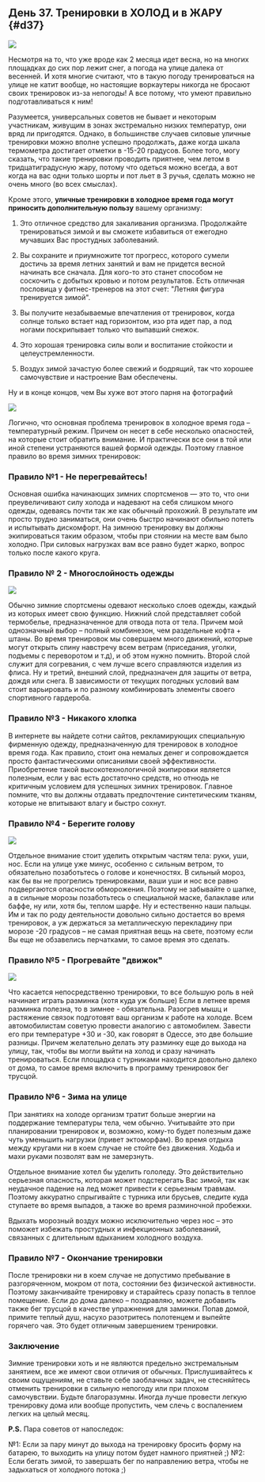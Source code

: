 ## День 37. Тренировки в ХОЛОД и в ЖАРУ {#d37}

![](src/img/37.jpg)

Несмотря на то, что уже вроде как 2 месяца идет весна, но на многих площадках до сих пор лежит снег, а погода на улице далека от весенней. И хотя многие считают, что в такую погоду тренироваться на улице не катит вообще, но настоящие воркаутеры никогда не бросают своих тренировок из-за непогоды! А все потому, что умеют правильно подготавливаться к ним! 

Разумеется, универсальных советов не бывает и некоторым участникам, живущим в зонах экстремально низких температур, они вряд ли пригодятся. Однако, в большинстве случаев силовые уличные тренировки можно вполне успешно продолжать, даже когда шкала термометра достигает отметки в -15-20 градусов. Более того, могу сказать, что такие тренировки проводить приятнее, чем летом в тридцатиградусную жару, потому что одеться можно всегда, а вот когда на вас одни только шорты и пот льет в 3 ручья, сделать можно не очень много (во всех смыслах). 

Кроме этого, **уличные тренировки в холодное время года могут приносить дополнительную пользу** вашему организму: 

1. Это отличное средство для закаливания организма. Продолжайте тренироваться зимой и вы сможете избавиться от ежегодно мучавших Вас простудных заболеваний. 

2. Вы сохраните и приумножите тот прогресс, которого сумели достичь за время летних занятий и вам не придется весной начинать все сначала. Для кого-то это станет способом не соскочить с добытых кровью и потом результатов. Есть отличная пословица у фитнес-тренеров на этот счет: "Летняя фигура тренируется зимой". 

3. Вы получите незабываемые впечатления от тренировок, когда солнце только встает над горизонтом, изо рта идет пар, а под ногами поскрипывает только что выпавший снежок. 

4. Это хорошая тренировка силы воли и воспитание стойкости и целеустремленности. 

5. Воздух зимой зачастую более свежий и бодрящий, так что хорошее самочувствие и настроение Вам обеспечены. 

Ну и в конце концов, чем Вы хуже вот этого парня на фотографий 

![](src/img/37-1.jpg)

Логично, что основная проблема тренировок в холодное время года – температурный режим. Причем он несет в себе несколько опасностей, на которые стоит обратить внимание. И практически все они в той или иной степени устраняются вашей формой одежды. Поэтому главное правило во время зимних тренировок: 

### Правило №1 - Не перегревайтесь!

Основная ошибка начинающих зимних спортсменов — это то, что они преувеличивают силу холода и надевают на себя слишком много одежды, одеваясь почти так же как обычный прохожий. В результате им просто трудно заниматься, они очень быстро начинают обильно потеть и испытывать дискомфорт. На зимнюю тренировку вы должны экипироваться таким образом, чтобы при стоянии на месте вам было холодно. При силовых нагрузках вам все равно будет жарко, вопрос только после какого круга. 

### Правило № 2 - Многослойность одежды

![](src/img/37-2.jpg)

Обычно зимние спортсмены одевают несколько слоев одежды, каждый из которых имеет свою функцию. Нижний слой представляет собой термобелье, предназначенное для отвода пота от тела. Причем мой однозначный выбор – полный комбинезон, чем раздельные кофта + штаны. Во время тренировок мы совершаем много движений, которые могут открыть спину навстречу всем ветрам (приседания, уголки, подъемы с переворотом и т.д), и об этом нужно помнить. Второй слой служит для согревания, с чем лучше всего справляются изделия из флиса. Ну и третий, внешний слой, предназначен для защиты от ветра, дождя или снега. В зависимости от текущих погодных условий вам стоит варьировать и по разному комбинировать элементы своего спортивного гардероба. 

### Правило №3 - Никакого хлопкa

В интернете вы найдете сотни сайтов, рекламирующих специальную фирменную одежду, предназначенную для тренировок в холодное время года. Как правило, стоит она немалых денег и сопровождается просто фантастическими описаниями своей эффективности. Приобретение такой высокотехнологичной экипировки является полезным, если у вас есть достаточно средств, но отнюдь не критичным условием для успешных зимних тренировок. Главное помните, что вы должны отдавать предпочтение синтетическим тканям, которые не впитывают влагу и быстро сохнут. 

### Правило №4 - Берегите голову

![](src/img/37-3.jpg)

Отдельное внимание стоит уделить открытым частям тела: руки, уши, нос. Если на улице уже минус, особенно с сильным ветром, то обязательно позаботьтесь о голове и конечностях. В сильный мороз, как бы вы не прогрелись тренировками, ваши уши и нос все равно подвергаются опасности обморожения. Поэтому не забывайте о шапке, а в сильные морозы позаботьтесь о специальной маске, балаклаве или баффе, ну или, хотя бы, теплом шарфе. Ну и естественно наши пальцы. Им и так по роду деятельности довольно сильно достается во время тренировок, а уж держаться за металлическую перекладину при морозе -20 градусов – не самая приятная вещь на свете, поэтому если Вы еще не обзавелись перчатками, то самое время это сделать. 

### Правило №5 - Прогревайте "движок"

![](src/img/37-4.jpg)

Что касается непосредственно тренировки, то все большую роль в ней начинает играть разминка (хотя куда уж больше) Если в летнее время разминка полезна, то в зимнее - обязательна. Разогрев мышц и растяжение связок подготовят ваш организм к работе на холоде. Всем автомобилистам советую провести аналогию с автомобилем. Завести его при температуре +30 и -30, как говорят в Одессе, это две большие разницы. Причем желательно делать эту разминку еще до выхода на улицу, так, чтобы вы могли выйти на холод и сразу начинать тренироваться. Если площадка с турниками находится довольно далеко от дома, то самое время включить в программу тренировок бег трусцой. 

### Правило №6 - Зима на улице

При занятиях на холоде организм тратит больше энергии на поддержание температуры тела, чем обычно. Учитывайте это при планировании тренировок и, возможно, кому-то будет полезным даже чуть уменьшить нагрузки (привет эктоморфам). Во время отдыха между кругами ни в коем случае не стойте без движения. Ходьба и махи руками позволят вам не замерзнуть. 

Отдельное внимание хотел бы уделить гололеду. Это действительно серьезная опасность, которая может подстерегать Вас зимой, так как неудачное падение на лед может привести к серьезным травмам. Поэтому аккуратно спрыгивайте с турника или брусьев, следите куда ступаете во время выпадов, а также во время разминочной пробежки. 

Вдыхать морозный воздух можно исключительно через нос – это поможет избежать простудных и инфекционных заболеваний, связанных с длительным вдыханием холодного воздуха. 

### Правило №7 - Окончание тренировки

После тренировки ни в коем случае не допустимо пребывание в разгоряченном, мокром от пота, состоянии без физической активности. Поэтому заканчивайте тренировку и старайтесь сразу попасть в теплое помещение. Если до дома далеко – поздравляю, можете добавить также бег трусцой в качестве упражнения для заминки. Попав домой, примите теплый душ, насухо разотритесь полотенцем и выпейте горячего чая. Это будет отличным завершением тренировки. 

### Заключение

Зимние тренировки хоть и не являются предельно экстремальным занятием, все же имеют свои отличия от обычных. Прислушивайтесь к своим ощущениям, не ставьте себе заоблачных задач, не стесняйтесь отменить тренировки в сильную непогоду или при плохом самочувствии. Будьте благоразумны. Иногда лучше провести легкую тренировку дома или вообще пропустить, чем слечь с воспалением легких на целый месяц. 

**P.S.** Пара советов от напоследок: 

№1: Если за пару минут до выхода на тренировку бросить форму на батарею, то выходить на улицу потом будет намного приятней ;) 
№2: Если бегать зимой, то завершать бег по направлению ветра, чтобы не задыхаться от холодного потока ;) 


